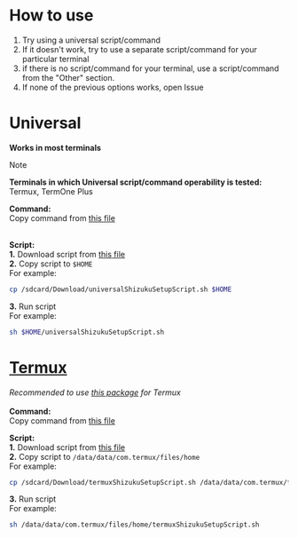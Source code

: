 # How to use
1. Try using a universal script/command
2. If it doesn't work, try to use a separate script/command for your particular terminal
3. if there is no script/command for your terminal, use a script/command from the "Other" section.
4. If none of the previous options works, open Issue

# Universal
**Works in most terminals**
>[!NOTE]
>
>**Terminals in which Universal script/command operability is tested:** Termux, TermOne Plus

**Command:**</br>
Copy command from [this file](/universalShizukuSetupCommand.sh)

</br>**Script:**</br>
**1.** Download script from [this file](universalShizukuSetupScript.sh)
</br>**2.** Copy script to `$HOME`
</br>For example:
```Bash
cp /sdcard/Download/universalShizukuSetupScript.sh $HOME
```
**3.** Run script
</br>For example:
```Bash
sh $HOME/universalShizukuSetupScript.sh
```
# [Termux](https://termux.dev)
*Recommended to use [this package](https://github.com/AlexeiCrystal/termux-shizuku-tools) for Termux*</br></br>
**Command:**</br>
Copy command from [this file](/termuxShizukuSetupCommand.sh)</br>

**Script:**</br>
**1.** Download script from [this file](termuxShizukuSetupScript.sh)
</br>**2.** Copy script to `/data/data/com.termux/files/home`
</br>For example:
```Bash
cp /sdcard/Download/termuxShizukuSetupScript.sh /data/data/com.termux/files/home
```
**3.** Run script
</br>For example:
```Bash
sh /data/data/com.termux/files/home/termuxShizukuSetupScript.sh
```
